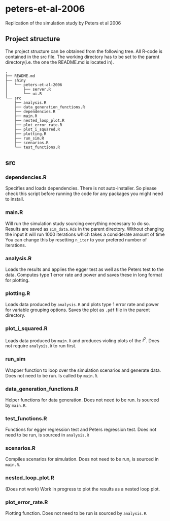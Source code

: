 # peters-et-al-2006
Replication of the simulation study by Peters et al 2006

## Project structure
The project structure can be obtained from the following tree.
All R-code is contained in the src file.
The working directory has to be set to the parent directory(i.e. the one the README.md is located in).
 
```
.
├── README.md
├── shiny
│   └── peters-et-al-2006
│       ├── server.R
│       └── ui.R
└── src
    ├── analysis.R
    ├── data_generation_functions.R
    ├── dependencies.R
    ├── main.R
    ├── nested_loop_plot.R
    ├── plot_error_rate.R
    ├── plot_i_squared.R
    ├── plotting.R
    ├── run_sim.R
    ├── scenarios.R
    └── test_functions.R
```

## src

### dependencies.R
Specifies and loads dependencies.
There is not auto-installer. 
So please check this script before running the code for any packages you might need to install.

### main.R
Will run the simulation study sourcing everything necessary to do so.
Results are saved as `sim_data.Rds` in the parent directory.
Without changing the input it will run 1000 iterations which takes a considerate amount of time
You can change this by resetting `n_iter` to your prefered number of iterations. 

### analysis.R
Loads the results and applies the egger test as well as the Peters test to the data.
Computes type 1 error rate and power and saves these in long format for plotting.

### plotting.R
Loads data produced by `analysis.R` and plots type 1 error rate and power for variable grouping options.
Saves the plot as `.pdf` file in the parent directory.

### plot_i_squared.R 
Loads data produced by `main.R` and produces violing plots of the $I^2$. 
Does not require `analysis.R` to run first.

### run_sim
Wrapper function to loop over the simulation scenarios and generate data. Does not need to be run.
Is called by `main.R`.

### data_generation_functions.R
Helper functions for data generation. Does not need to be run. Is sourced by `main.R`.

### test_functions.R
Functions for egger regression test and Peters regression test.
Does not need to be run, is sourced in `analysis.R` 

### scenarios.R
Compiles scenarios for simulation. Does not need to be run, is sourced in `main.R`.

### nested_loop_plot.R
(Does not work) Work in progress to plot the results as a nested loop plot.

### plot_error_rate.R
Plotting function. Does not need to be run is sourced by `analysis.R`.


